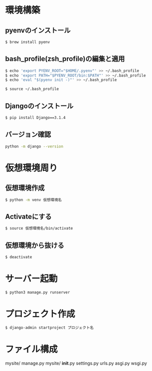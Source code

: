 # 環境構築

## pyenvのインストール

```sh
$ brew install pyenv
```

## bash_profile(zsh_profile)の編集と適用

```sh
$ echo 'export PYENV_ROOT="$HOME/.pyenv"' >> ~/.bash_profile
$ echo 'export PATH="$PYENV_ROOT/bin:$PATH"' >> ~/.bash_profile
$ echo 'eval "$(pyenv init -)"' >> ~/.bash_profile
```

```sh
$ source ~/.bash_profile
```


## Djangoのインストール

```sh
$ pip install Django==3.1.4
```

## バージョン確認

```sh
python -m django --version
```


# 仮想環境周り

## 仮想環境作成

```sh
$ python -m venv 仮想環境名
```

## Activateにする

```sh
$ source 仮想環境名/bin/activate 
```

## 仮想環境から抜ける

```sh
$ deactivate
```



# サーバー起動

```sh
$ python3 manage.py runserver
```



# プロジェクト作成

```sh
$ django-admin startproject プロジェクト名
```

# ファイル構成

mysite/
    manage.py
    mysite/
        __init__.py
        settings.py
        urls.py
        asgi.py
        wsgi.py